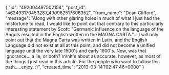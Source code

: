  {
   "id": "492004497502154",
   "post_id": "462493170453287_490962517606352",
   "from_name": "Dean Clifford",
   "message": "Along with other glaring holes in much of what I just had the misfortune to read, I would like to point out that contrary to this particularly interesting statement by Scott: \"Germanic influence on the language of the Angols resulted in the English written in the MAGNA CARTA.\"....I will only point out that the Magna Carta was written in Latin, and the English Language did not exist at all at this point, and did not become a unified language until the very late 1500's and early 1600's. Now, was that ignorance....a lie, or both? \n\nIt's about as accurate, however, as most of the things I just read in this article. For the people who want to follow this path.....enjoy. :)",
   "created_time": "2013-03-14T02:47:46+0000"
 }
